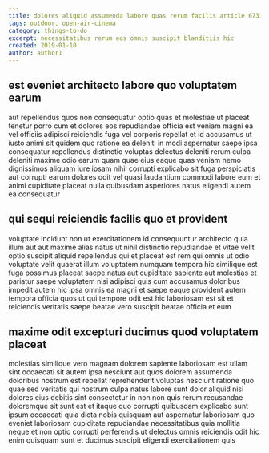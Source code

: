 ```yaml
---
title: dolores aliquid assumenda labore quas rerum facilis article 6731
tags: outdoor, open-air-cinema
category: things-to-do
excerpt: necessitatibus rerum eos omnis suscipit blanditiis hic
created: 2019-01-10
author: author1
---
```


## est eveniet architecto labore quo voluptatem earum

aut repellendus quos non consequatur optio quas et molestiae ut placeat tenetur porro cum et dolores eos repudiandae officia est veniam magni ea vel officiis adipisci reiciendis fuga vel corporis repellat et id accusamus ut iusto animi sit quidem quo ratione ea deleniti in modi aspernatur saepe ipsa consequatur repellendus distinctio voluptas delectus deleniti rerum culpa deleniti maxime odio earum quam quae eius eaque quas veniam nemo dignissimos aliquam iure ipsam nihil corrupti explicabo sit fuga perspiciatis aut corrupti earum dolores odit vel quasi laudantium commodi labore eum et animi cupiditate placeat nulla quibusdam asperiores natus eligendi autem ea consequatur

## qui sequi reiciendis facilis quo et provident

voluptate incidunt non ut exercitationem id consequuntur architecto quia illum aut aut maxime alias natus ut nihil distinctio repudiandae et vitae velit optio suscipit aliquid repellendus qui et placeat est rem qui omnis ut odio voluptate velit quaerat illum voluptatem numquam tempora hic similique est fuga possimus placeat saepe natus aut cupiditate sapiente aut molestias et pariatur saepe voluptatem nisi adipisci quis cum accusamus doloribus impedit autem hic ipsa omnis ea magni et saepe eaque provident autem tempora officia quos ut qui tempore odit est hic laboriosam est sit et reiciendis veritatis saepe beatae vero suscipit beatae officia et eum

## maxime odit excepturi ducimus quod voluptatem placeat

molestias similique vero magnam dolorem sapiente laboriosam est ullam sint occaecati sit autem ipsa nesciunt aut quos dolorem assumenda doloribus nostrum est repellat reprehenderit voluptas nesciunt ratione quo quae sed veritatis qui nostrum culpa natus labore sunt dolor aliquid nisi dolores eius debitis sint consectetur in non non quis rerum recusandae doloremque sit sunt est et itaque quo corrupti quibusdam explicabo sunt ipsum occaecati quia dicta nobis quisquam aut aspernatur laboriosam quo eveniet laboriosam cupiditate repudiandae necessitatibus quia mollitia neque et non optio corrupti perferendis ut delectus omnis reiciendis odit hic enim quisquam sunt et ducimus suscipit eligendi exercitationem quis
